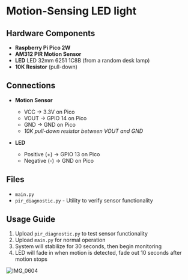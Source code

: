 # Motion-Sensing LED light

## Hardware Components
- **Raspberry Pi Pico 2W**
- **AM312 PIR Motion Sensor**
- **LED** LED 32mm 6251 1C8B (from a random desk lamp)
- **10K Resistor** (pull-down)

## Connections
- **Motion Sensor**
  - VCC → 3.3V on Pico
  - VOUT → GPIO 14 on Pico
  - GND → GND on Pico
  - *10K pull-down resistor between VOUT and GND*

- **LED**
  - Positive (+) → GPIO 13 on Pico
  - Negative (-) → GND on Pico

## Files
- `main.py`
- `pir_diagnostic.py` - Utility to verify sensor functionality

## Usage Guide
1. Upload `pir_diagnostic.py` to test sensor functionality
2. Upload `main.py` for normal operation
3. System will stabilize for 30 seconds, then begin monitoring
4. LED will fade in when motion is detected, fade out 10 seconds after motion stops



![IMG_0604](https://github.com/user-attachments/assets/02b80a7a-6664-4112-816b-822863b4eae7)
